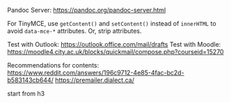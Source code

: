 Pandoc Server: <https://pandoc.org/pandoc-server.html>

For TinyMCE, use `getContent()` and `setContent()` instead of `innerHTML` to avoid `data-mce-*` attributes. Or, strip attributes.

Test with Outlook: <https://outlook.office.com/mail/drafts>
Test with Moodle: <https://moodle4.city.ac.uk/blocks/quickmail/compose.php?courseid=15270>


Recommendations for contents:
https://www.reddit.com/answers/196c9712-4e85-4fac-bc2d-b583143cb644/
https://premailer.dialect.ca/


start from h3

